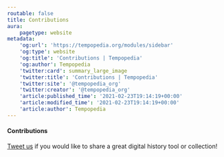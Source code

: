 ```yaml
---
routable: false
title: Contributions
aura:
    pagetype: website
metadata:
    'og:url': 'https://tempopedia.org/modules/sidebar'
    'og:type': website
    'og:title': 'Contributions | Tempopedia'
    'og:author': Tempopedia
    'twitter:card': summary_large_image
    'twitter:title': 'Contributions | Tempopedia'
    'twitter:site': '@tempopedia_org'
    'twitter:creator': '@tempopedia_org'
    'article:published_time': '2021-02-23T19:14:19+00:00'
    'article:modified_time': '2021-02-23T19:14:19+00:00'
    'article:author': Tempopedia
---
```


#### Contributions
 [Tweet us](https://twitter.com/tempopedia_org) if you would like to share a great digital history tool or collection!